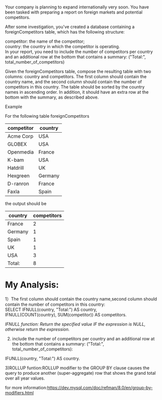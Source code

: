 Your company is planning to expand internationally very soon. You have been tasked with preparing a report on foreign markets and potential competitors.

After some investigation, you've created a database containing a foreignCompetitors table, which has the following structure:

competitor: the name of the competitor;  
country: the country in which the competitor is operating.  
In your report, you need to include the number of competitors per country and an additional row at the bottom that contains a summary: ("Total:", total_number_of_competitors)

Given the foreignCompetitors table, compose the resulting table with two columns: country and competitors. The first column should contain the country name, and the second column should contain the number of competitors in this country. The table should be sorted by the country names in ascending order. In addition, it should have an extra row at the bottom with the summary, as described above.

Example

For the following table foreignCompetitors

| competitor | country |
|------------|---------|
| Acme Corp  | USA     |
| GLOBEX     | USA     |
| Openmedia  | France  |
| K\-bam     | USA     |
| Hatdrill   | UK      |
| Hexgreen   | Germany |
| D\-ranron  | France  |
| Faxla      | Spain   |

the output should be

| country | competitors |
|---------|-------------|
| France  | 2           |
| Germany | 1           |
| Spain   | 1           |
| UK      | 1           |
| USA     | 3           |
| Total:  | 8           |

# My Analysis:
1）The first column should contain the country name,second column should contain the number of competitors in this country:  
SELECT IFNULL(country, "Total:") AS country,  
       IFNULL(COUNT(country), SUM(competitor)) AS competitors.   

*IFNULL function: Return the specified value IF the expression is NULL, otherwise return the expression.*

2) include the number of competitors per country and an additional row at the bottom that contains a summary: ("Total:", total_number_of_competitors):

IFUNLL(country, "Total:") AS country.  

3)ROLLUP funtion:ROLLUP modifier to the GROUP BY clause causes the query to produce another (super-aggregate) row that shows the grand total over all year values.    

for more information:https://dev.mysql.com/doc/refman/8.0/en/group-by-modifiers.html
